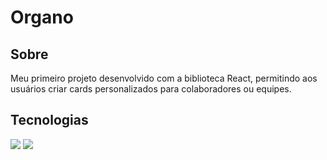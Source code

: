 <h1>Organo</h1>

<h2> Sobre</h2>
<p>Meu primeiro projeto desenvolvido com a biblioteca React, permitindo aos usuários criar cards personalizados para colaboradores ou equipes.</p>

##  Tecnologias
<div>
  <img src="https://img.shields.io/badge/React-20232A?style=for-the-badge&logo=react&logoColor=61DAFB"> 
  <img src="https://img.shields.io/badge/JavaScript-323330?style=for-the-badge&logo=javascript&logoColor=F7DF1E"> 

</div> <br> <br>

